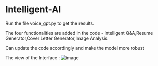 # Intelligent-AI

Run the file voice_gpt.py to get the results.

The four functionalities are added in the code - Intelligent Q&A,Resume  Generator,Cover Letter Generator,Image Analysis.

Can update the code accordingly and make the model more robust

The view of the Interface :
![image](https://github.com/user-attachments/assets/08a19165-41e1-45e0-a0ad-90c99f26c746)
